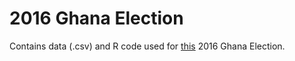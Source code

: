 # 2016 Ghana Election
 Contains data (.csv) and R code used for [this](https://medium.com/simpleeconomics/facts-about-ghanas-parliamentary-candidates-and-regions-political-parties-are-hoping-to-win-seats-6a7a0b1f9c7b?source=collection_home---6------2-----------) 2016 Ghana Election.
